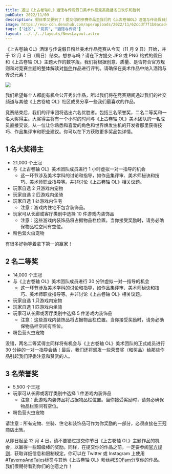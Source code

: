 ```yaml
---
title: 通过《上古卷轴OL》酒馆与传说假日美术作品竞赛撒播冬日欢乐和胜利
pubDate: 2022/11/09
description: 假日季又要到了！提交你的参赛作品至我们的《上古卷轴OL》酒馆与传说假日美术作品竞赛，就有机会赢得一些节日游戏内奖励和《上古卷轴OL》美术团队1对1指导机会！
image: https://eso-cdn.denohub.com/ape/uploads/2022/11/62ccdf7f1b0acad4f71d5cf33231898c.jpg
tags: ["社区", "竞赛", "酒馆与传说"]
layout: ../../../layouts/NewsLayout.astro
---
```


《上古卷轴 OL》酒馆与传说假日粉丝美术作品竞赛从今天（11 月 9 日）开始，并于 12 月 4
日（周日）结束。想参与吗？请在下方提交 JPG 或 PNG 格式的假日和《上古卷轴
OL》主题大作的数字版。我们将根据创意、质量、是否符合官方规则和对竞赛主题的整体解读对[每件](https://woobox.com/pornm7/rules)作品进行评判。请确保在美术作品中纳入酒馆与传说元素！

![](null)

我们希望每个人都能有机会公开秀出作品，所以我们将在竞赛期间通过我们的社交频道与其他《上古卷轴
OL》社区成员分享一些我们最喜欢的作品。

竞赛结束后，我们的评审团将选出六名优胜者。包括三名荣誉奖，二名二等奖和一名大奖得主。大奖得主将有一个小时的时间与《上古卷轴
OL》美术团队的一名成员直接交谈，从一位让你熟悉和喜爱的角色和世界焕发生机的开发者那里获得技巧、作品集评审和职业建议。你可以在下方获取更多奖品包详情。

## 1 名大奖得主

- 21,000 个王冠
- 与《上古卷轴 OL》美术团队成员进行 1 小时虚拟一对一指导的机会
  - 这一环节涉及美术学科的讨论和指导，如作品集评审、美术师秘诀和技巧、美术师职业指导等。并非讨论《上古卷轴
    OL》相关议题。
- 玩家自选 2 只游戏内宠物
- 玩家自选 2 匹游戏内坐骑
- 玩家自选 1 处游戏内住宅
  - 注意：游戏内住宅不包含装饰品。
- 玩家可从长廊或客厅类别中选择 10 件游戏内装饰品
  - 注意：这些游戏内装饰品将占据物品栏位置。当你接受奖励时，请务必确保物品栏空间有空位。
- 粉色营火虫宠物

有很多好物等着拿下第一的赢家！

## 2 名二等奖

- 14,000 个王冠
- 与《上古卷轴 OL》美术团队成员进行 30 分钟虚拟一对一指导的机会
  - 这一环节涉及美术学科的讨论和指导，如作品集评审、美术师秘诀和技巧、美术师职业指导等。并非讨论《上古卷轴
    OL》相关议题。
- 玩家自选 1 只游戏内宠物
- 玩家自选 1 匹游戏内坐骑
- 玩家可从长廊或客厅类别中选择 5 件游戏内装饰品
  - 注意：这些游戏内装饰品将占据物品栏位置。当你接受奖励时，请务必确保物品栏空间有空位。
- 粉色营火虫宠物

没错，两名二等奖得主同样将有机会与《上古卷轴 OL》美术团队的正式成员进行 30
分钟的一对一指导会话！最后，我们还将颁发一些荣誉奖（和奖品）给那些作品引起我们评委注意和赞赏的人。

## 3 名荣誉奖

- 5,500 个王冠
- 玩家可从长廊或客厅类别中选择 1 件游戏内装饰品
  - 注意：此游戏内装饰品将占据物品栏位置。当你接受奖励时，请务必确保物品栏空间有空位。
- 粉色营火虫宠物

请注意：所有宠物、坐骑、住宅和装饰品可作为你奖励的一部分，必须直接在王冠商店出售。

从即日起至 12 月 4 日，请不要错过提交你节日《上古卷轴
OL》主题作品的机会，以赢得一些超级棒的奖励。同样，在提交你的作品之前，一定要参阅[官方规则](https://woobox.com/pornm7/rules)，获取详细信息和限制规定。你可以在
Twitter 或 Instagram
上使用[#TavernsAndTales](https://twitter.com/hashtag/TavernsAndTales?src=hashtag_click)标签与其他《上古卷轴
OL》粉丝[#ESOFam](https://twitter.com/hashtag/ESOFam?src=hashtag_click)分享你的作品。我们很期待看到你们的创意之作！
